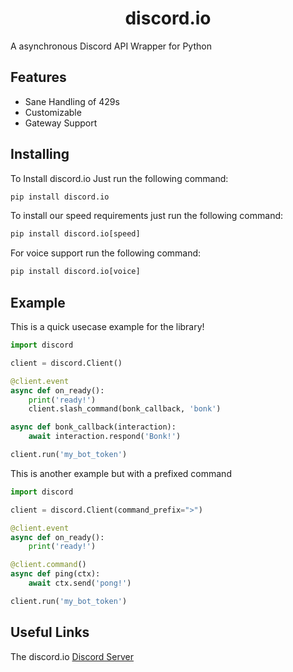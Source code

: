 <h1 align='center'>discord.io</h1>

A asynchronous Discord API Wrapper for Python

## Features

- Sane Handling of 429s
- Customizable
- Gateway Support

## Installing

To Install discord.io Just run the following command:

```py
pip install discord.io
```

To install our speed requirements just run the following command:

```py
pip install discord.io[speed]
```

For voice support run the following command:

```py
pip install discord.io[voice]
```

## Example
This is a quick usecase example for the library!

```py
import discord

client = discord.Client()

@client.event
async def on_ready():
    print('ready!')
    client.slash_command(bonk_callback, 'bonk')

async def bonk_callback(interaction):
    await interaction.respond('Bonk!')

client.run('my_bot_token')
```

This is another example but with a prefixed command

```py
import discord

client = discord.Client(command_prefix=">")

@client.event
async def on_ready():
    print('ready!')

@client.command()
async def ping(ctx):
    await ctx.send('pong!')

client.run('my_bot_token')
```

## Useful Links

The discord.io [Discord Server](https://discord.gg/cvCAwntVhm)

